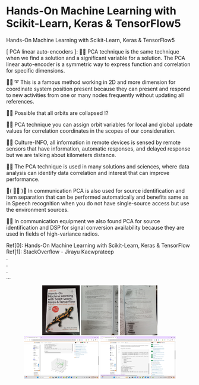 # Hands-On Machine Learning with Scikit-Learn, Keras & TensorFlow5
Hands-On Machine Learning with Scikit-Learn, Keras & TensorFlow5

[ PCA linear auto-encoders ]: 🧸💬 PCA technique is the same technique when we find a solution and a significant variable for a solution. The PCA linear auto-encoder is a symmetric way to express function and correlation for specific dimensions. </br>

🐑💬 ➰ This is a famous method working in 2D and more dimension for coordinate system position present because they can present and respond to new activities from one or many nodes frequently without updating all references. </br>

🐐💬 Possible that all orbits are collapsed ⁉️ </br>

🤠💬 PCA technique you can assign orbit variables for local and global update values for correlation coordinates in the scopes of our consideration. </br>

🐯💬 Culture-INFO, all information in remote devices is sensed by remote sensors that have information, automatic responses, and delayed response but we are talking about kilometers distance. </br>

🦤💬 The PCA technique is used in many solutions and sciences, where data analysis can identify data correlation and interest that can improve performance. </br>

💃( 👩‍🏫 )💬 In communication PCA is also used for source identification and item separation that can be performed automatically and benefits same as in Speech recognition when you do not have single-source access but use the environment sources. </br>

🦁💬 In communication equipment we also found PCA for source identification and DSP for signal conversion availability because they are used in fields of high-variance radios. </br>

Ref[0]: Hands-On Machine Learning with Scikit-Learn, Keras & TensorFlow </br>
Ref[1]: StackOverflow - Jirayu Kaewprateep </br>
. </br>
. </br>
. </br>
... </br>
<p align="center" width="100%">
    <img width="20%" src="https://github.com/jkaewprateep/Reading-notes/blob/main/0123.jpg"> 
    <img width="20%" src="https://github.com/jkaewprateep/Reading-notes/blob/main/0124.jpg"> 
    <img width="20%" src="https://github.com/jkaewprateep/Reading-notes/blob/main/0125.jpg"> </br>
    <img width="40%" src="https://github.com/jkaewprateep/Reading-notes/blob/main/0126.jpg"> 
    <img width="40%" src="https://github.com/jkaewprateep/Reading-notes/blob/main/0127.jpg"> 
</p>
